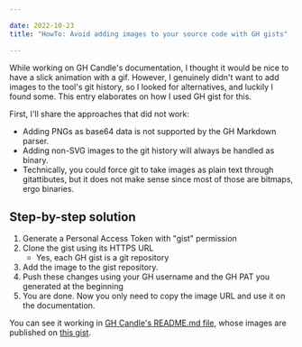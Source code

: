 ```yaml
---

date: 2022-10-23
title: "HowTo: Avoid adding images to your source code with GH gists"

---
```


<!--more-->

While working on GH Candle's documentation, I thought it would be nice to have a
slick animation with a gif. However, I genuinely didn't want to add images to
the tool's git history, so I looked for alternatives, and luckily I found some.
This entry elaborates on how I used GH gist for this.

First, I'll share the approaches that did not work:

- Adding PNGs as base64 data is not supported by the GH Markdown parser.
- Adding non-SVG images to the git history will always be handled as binary.
- Technically, you could force git to take images as plain text through
  gitattibutes, but it does not make sense since most of those are bitmaps, ergo
  binaries.

## Step-by-step solution

1. Generate a Personal Access Token with "gist" permission
2. Clone the gist using its HTTPS URL
   - Yes, each GH gist is a git repository
3. Add the image to the gist repository.
4. Push these changes using your GH username and the GH PAT you generated at the
   beginning
5. You are done. Now you only need to copy the image URL and use it on the
   documentation.

You can see it working in
[GH Candle's README.md file](https://github.com/jossemargt/gh-candle), whose
images are published on
[this gist](https://gist.github.com/jossemarGT/04f6590ad9771de163a50c79214cd544).
